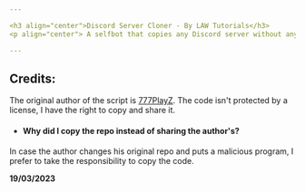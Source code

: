 ```yaml
---

<h3 align="center">Discord Server Cloner - By LAW Tutorials</h3>
<p align="center"> A selfbot that copies any Discord server without any permissions. </p>

---
```



## Credits:

The original author of the script is [777PlayZ](https://github.com/777PlayZ "777PlayZ"). The code isn't protected by a license, I have the right to copy and share it.

- #### **Why did I copy the repo instead of sharing the author's?**
In case the author changes his original repo and puts a malicious program, I prefer to take the responsibility to copy the code.

**19/03/2023**
